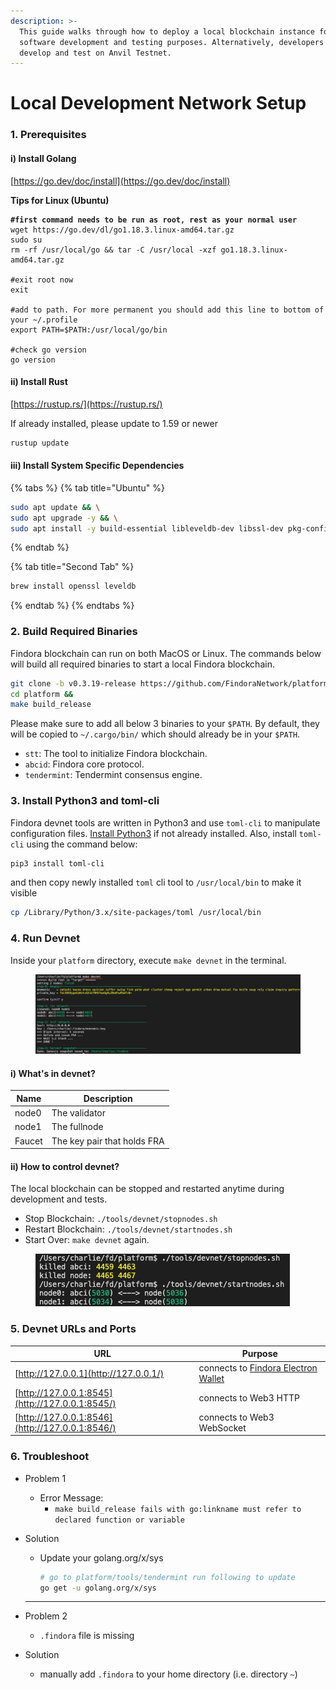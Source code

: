 ```yaml
---
description: >-
  This guide walks through how to deploy a local blockchain instance for
  software development and testing purposes. Alternatively, developers can also
  develop and test on Anvil Testnet.
---
```


# Local Development Network Setup

### 1. Prerequisites[​](https://wiki.findora.org/docs/developers/development\_network#1-prerequisites) <a href="#1-prerequisites" id="1-prerequisites"></a>

#### i) Install Golang[​](https://wiki.findora.org/docs/developers/development\_network#i-install-golang) <a href="#i-install-golang" id="i-install-golang"></a>

[https://go.dev/doc/install](https://go.dev/doc/install)

**Tips for Linux (Ubuntu)**[**​**](https://wiki.findora.org/docs/developers/development\_network#tips-for-linux-ubuntu)

<pre class="language-bash"><code class="lang-bash"><strong>#first command needs to be run as root, rest as your normal user
</strong>wget https://go.dev/dl/go1.18.3.linux-amd64.tar.gz 
sudo su 
rm -rf /usr/local/go &#x26;&#x26; tar -C /usr/local -xzf go1.18.3.linux-amd64.tar.gz

#exit root now
exit

#add to path. For more permanent you should add this line to bottom of your ~/.profile
export PATH=$PATH:/usr/local/go/bin

#check go version
go version</code></pre>

#### ii) Install Rust <a href="#ii-install-rust" id="ii-install-rust"></a>

[https://rustup.rs/](https://rustup.rs/)

If already installed, please update to 1.59 or newer

```bash
rustup update
```

#### iii) Install System Specific Dependencies <a href="#iii-install-system-specific-dependencies" id="iii-install-system-specific-dependencies"></a>

{% tabs %}
{% tab title="Ubuntu" %}
```bash
sudo apt update && \
sudo apt upgrade -y && \
sudo apt install -y build-essential libleveldb-dev libssl-dev pkg-config clang libclang-dev librocksdb-dev
```
{% endtab %}

{% tab title="Second Tab" %}
```bash
brew install openssl leveldb​
```
{% endtab %}
{% endtabs %}

### 2. Build Required Binaries[​](https://wiki.findora.org/docs/developers/development\_network#2-build-required-binaries) <a href="#2-build-required-binaries" id="2-build-required-binaries"></a>

Findora blockchain can run on both MacOS or Linux. The commands below will build all required binaries to start a local Findora blockchain.

```bash
git clone -b v0.3.19-release https://github.com/FindoraNetwork/platform &&
cd platform &&
make build_release
```

Please make sure to add all below 3 binaries to your `$PATH`. By default, they will be copied to `~/.cargo/bin/` which should already be in your `$PATH`.

* `stt`: The tool to initialize Findora blockchain.
* `abcid`: Findora core protocol.
* `tendermint`: Tendermint consensus engine.

### 3. Install Python3 and toml-cli[​](https://wiki.findora.org/docs/developers/development\_network#3-install-python3-and-toml-cli) <a href="#3-install-python3-and-toml-cli" id="3-install-python3-and-toml-cli"></a>

Findora devnet tools are written in Python3 and use `toml-cli` to manipulate configuration files. [Install Python3](https://www.python.org/downloads/) if not already installed. Also, install `toml-cli` using the command below:

```bash
pip3 install toml-cli
```

and then copy newly installed `toml` cli tool to `/usr/local/bin` to make it visible

```bash
cp /Library/Python/3.x/site-packages/toml /usr/local/bin
```

### 4. Run Devnet[​](https://wiki.findora.org/docs/developers/development\_network#4-run-devnet) <a href="#4-run-devnet" id="4-run-devnet"></a>

Inside your `platform` directory, execute `make devnet` in the terminal.

<figure><img src="../../.gitbook/assets/image (17).png" alt=""><figcaption></figcaption></figure>

#### i) What's in devnet?[​](https://wiki.findora.org/docs/developers/development\_network#i-whats-in-devnet) <a href="#i-whats-in-devnet" id="i-whats-in-devnet"></a>

| Name   | Description                 |
| ------ | --------------------------- |
| node0  | The validator               |
| node1  | The fullnode                |
| Faucet | The key pair that holds FRA |

#### ii) How to control devnet?[​](https://wiki.findora.org/docs/developers/development\_network#ii-how-to-control-devnet) <a href="#ii-how-to-control-devnet" id="ii-how-to-control-devnet"></a>

The local blockchain can be stopped and restarted anytime during development and tests.

* Stop Blockchain: `./tools/devnet/stopnodes.sh`
* Restart Blockchain: `./tools/devnet/startnodes.sh`
* Start Over: `make devnet` again.

<figure><img src="../../.gitbook/assets/image (11).png" alt=""><figcaption></figcaption></figure>

### 5. Devnet URLs and Ports[​](https://wiki.findora.org/docs/developers/development\_network#5-devnet-urls-and-ports) <a href="#5-devnet-urls-and-ports" id="5-devnet-urls-and-ports"></a>

| URL                                             | Purpose                                                            |
| ----------------------------------------------- | ------------------------------------------------------------------ |
| [http://127.0.0.1](http://127.0.0.1/)           | connects to [Findora Electron Wallet](https://wallet.findora.org/) |
| [http://127.0.0.1:8545](http://127.0.0.1:8545/) | connects to Web3 HTTP                                              |
| [http://127.0.0.1:8546](http://127.0.0.1:8546/) | connects to Web3 WebSocket                                         |

### 6. Troubleshoot[​](https://wiki.findora.org/docs/developers/development\_network#6-troubleshoot) <a href="#6-troubleshoot" id="6-troubleshoot"></a>

* Problem 1
  * Error Message:
    * `make build_release fails with go:linkname must refer to declared function or variable`
*   Solution

    *   Update your golang.org/x/sys

        ```bash
        # go to platform/tools/tendermint run following to update  
        go get -u golang.org/x/sys
        ```

    ***
* Problem 2
  * `.findora` file is missing
* Solution
  * manually add `.findora` to your home directory (i.e. directory `~`)
